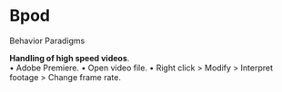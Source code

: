 # Bpod
Behavior Paradigms
  
**Handling of high speed videos**.  
• Adobe Premiere. 
• Open video file. 
• Right click > Modify > Interpret footage > Change frame rate. 
